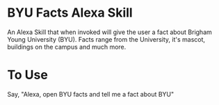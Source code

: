 # BYU Facts Alexa Skill
An Alexa Skill that when invoked will give the user a fact about Brigham Young University (BYU). Facts range from the University, it's mascot, buildings on the campus and much more. 

# To Use
Say, "Alexa, open BYU facts and tell me a fact about BYU"
